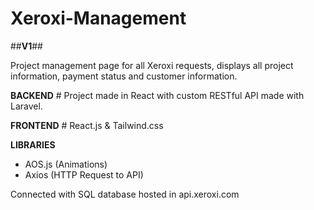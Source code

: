 # Xeroxi-Management

##**V1**##

Project management page for all Xeroxi requests, displays all project information, payment status and customer information.

**BACKEND** # Project made in React with custom RESTful API made with Laravel.

**FRONTEND** # React.js & Tailwind.css

**LIBRARIES**

* AOS.js (Animations)
* Axios (HTTP Request to API)

Connected with SQL database hosted in api.xeroxi.com

